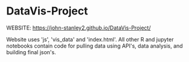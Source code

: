 # DataVis-Project

WEBSITE: https://john-stanley2.github.io/DataVis-Project/

Website uses 'js', 'vis_data' and 'index.html'. All other R and jupyter notebooks contain code for pulling data using API's, data analysis, and building final json's.
